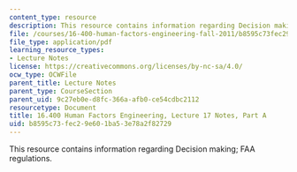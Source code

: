 ```yaml
---
content_type: resource
description: This resource contains information regarding Decision making; FAA regulations.
file: /courses/16-400-human-factors-engineering-fall-2011/b8595c73fec29e601ba53e78a2f82729_MIT16_400F11_lec17a.pdf
file_type: application/pdf
learning_resource_types:
- Lecture Notes
license: https://creativecommons.org/licenses/by-nc-sa/4.0/
ocw_type: OCWFile
parent_title: Lecture Notes
parent_type: CourseSection
parent_uid: 9c27eb0e-d8fc-366a-afb0-ce54cdbc2112
resourcetype: Document
title: 16.400 Human Factors Engineering, Lecture 17 Notes, Part A
uid: b8595c73-fec2-9e60-1ba5-3e78a2f82729
---
```

This resource contains information regarding Decision making; FAA regulations.